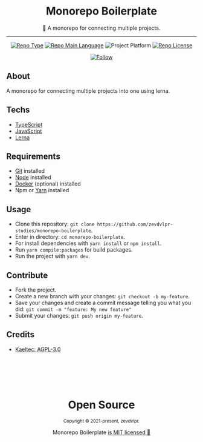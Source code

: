 <div align="center">  
  <h1>Monorepo Boilerplate</h1>  
  <p>📝 A monorepo for connecting multiple projects.</p>    
  <hr />    
  <p>
      <a href="https://rocketseat.com/"><img src="https://img.shields.io/badge/type-template-green" alt="Repo Type" /></a>
      <a href="https://www.typescriptlang.org/"><img src="https://img.shields.io/badge/language-typescript-blue" alt="Repo Main Language" /></a>
      <img src="https://img.shields.io/badge/platform-backend-blueviolet" alt="Project Platform" />                
      <a href="https://github.com/zevdvlpr/monorepo-boilerplate/tree/main/LICENSE"><img src="https://img.shields.io/github/license/zevdvlpr/monorepo-boilerplate?color=red&label=license" alt="Repo License" /></a>
  </p>     
  <p><a href="https://www.linkedin.com/in/zevdvlpr" target="_blank"><img src="https://img.shields.io/twitter/url?label=Connect%20%40zevdvlpr&logo=linkedin&url=https%3A%2F%2Fwww.twitter.com%2zevdvlpr%2F" alt="Follow" /></a><p>
</div>

## About

A monorepo for connecting multiple projects into one using lerna.

## Techs

- [TypeScript](https://www.typescriptlang.org/)
- [JavaScript](https://www.javascript.com/)
- [Lerna](https://lerna.js.org/)

## Requirements

- [Git](https://git-scm.com/) installed
- [Node](https://node.js.org/) installed
- [Docker](https://docker.com) (optional) installed
- Npm or [Yarn](https://yarnpkg.com/) installed

## Usage

- Clone this repository: `git clone https://github.com/zevdvlpr-studies/monorepo-boilerplate`.
- Enter in directory: `cd monorepo-boilerplate`.
- For install dependencies with `yarn install` or `npm install`.
- Run `yarn compile:packages` for build packages.
- Run the project with `yarn dev`.

## Contribute

- Fork the project.
- Create a new branch with your changes: `git checkout -b my-feature`.
- Save your changes and create a commit message telling you what you did: `git commit -m "feature: My new feature"`
- Submit your changes: `git push origin my-feature`.

## Credits

- [Kaeltec: AGPL-3.0](https://github.com/kaeltec/client)

<br>
<br>
<br>
<br>

<div align="center">
  <h1>Open Source</h1>
  <sub>Copyright © 2021-present, zevdvlpr.</sub>
  <p>Monorepo Boilerplate <a href="https://github.com/zevdvlpr/monorepo-boilerplate/tree/main/LICENSE">is MIT licensed 💖</a></p>  
</div>
